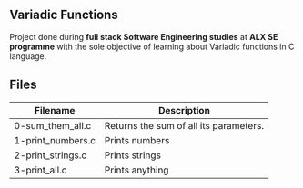 Variadic Functions
---
Project done during **full stack Software Engineering studies** at **ALX SE programme** with the sole objective of learning about Variadic functions in C language.

Files
---
Filename           |    Description
-------------------|--------------------------------------
0-sum_them_all.c   | Returns the sum of all its parameters.
1-print_numbers.c  | Prints numbers
2-print_strings.c  | Prints strings
3-print_all.c      | Prints anything

